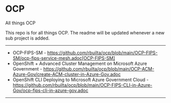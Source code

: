 # OCP
All things OCP

This repo is for all things OCP. The readme will be updated whenever a new sub project is added.

---

- OCP-FIPS-SM - https://github.com/rbuilta/ocp/blob/main/OCP-FIPS-SM/ocp-fips-service-mesh.adoc[OCP-FIPS-SM]
- OpenShift + Advanced Cluster Management on Microsoft Azure Government - https://github.com/rbuilta/ocp/blob/main/OCP-ACM-Azure-Gov/create-ACM-cluster-in-Azure-Gov.adoc
- OpenShift CLI Deploying to Microsoft Azure Government Cloud - https://github.com/rbuilta/ocp/blob/main/OCP-FIPS-CLI-in-Azure-Gov/ocp-fips-cli-in-azure-gov.adoc


---
